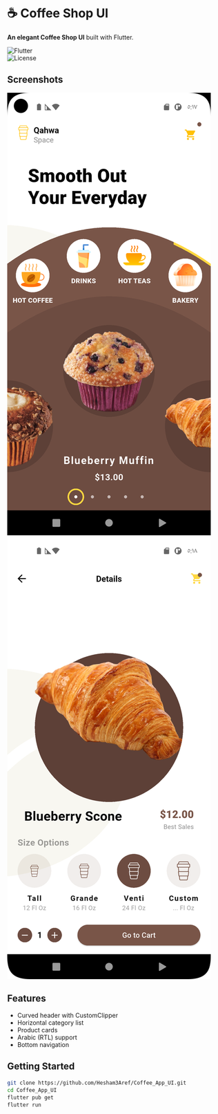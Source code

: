 # ☕ Coffee Shop UI

**An elegant Coffee Shop UI** built with Flutter.

![Flutter](https://img.shields.io/badge/Flutter-3.7-blue.svg)  
![License](https://img.shields.io/badge/License-MIT-green.svg)

## Screenshots
![Home](Screenshot_20250731_061807.png)
![Detail](Screenshot_20250731_061842.png)


## Features
- Curved header with CustomClipper
- Horizontal category list
- Product cards
- Arabic (RTL) support
- Bottom navigation

## Getting Started
```bash
git clone https://github.com/Hesham3Aref/Coffee_App_UI.git
cd Coffee_App_UI
flutter pub get
flutter run
